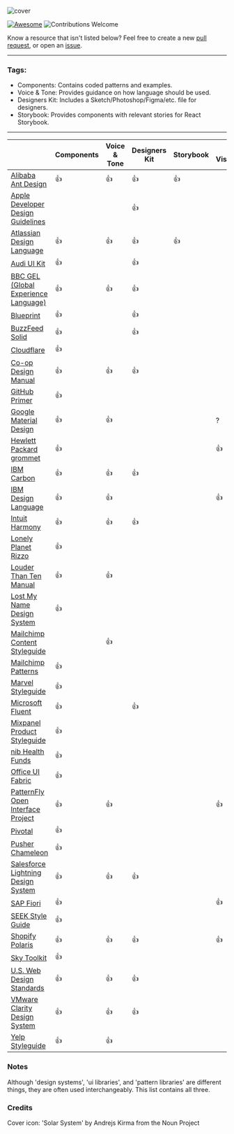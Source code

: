 ![cover](/cover.png)

[![Awesome](https://cdn.rawgit.com/sindresorhus/awesome/d7305f38d29fed78fa85652e3a63e154dd8e8829/media/badge.svg)](https://github.com/sindresorhus/awesome)
![Contributions Welcome](https://img.shields.io/badge/Contributions-welcome-blue.svg)

Know a resource that isn't listed below? Feel free to create a new [pull request](https://github.com/alexpate/awesome-design-systems/pulls), or open an [issue](https://github.com/alexpate/awesome-design-systems/issues/new).

- - -
### Tags:
- Components: Contains coded patterns and examples.
- Voice & Tone: Provides guidance on how language should be used.
- Designers Kit: Includes a Sketch/Photoshop/Figma/etc. file for designers.
- Storybook: Provides components with relevant stories for React Storybook.
- - -

|    | Components | Voice & Tone | Designers Kit | Storybook | Data Visualization |
| ----- | ---------- | ------------ | ------ | --------- | ------------- |
| [Alibaba Ant Design](https://ant.design) | 👍 | 👍 | 👍 | 👍 |  |
| [Apple Developer Design Guidelines](https://developer.apple.com/design/) |  |  | 👍 |  |  |
| [Atlassian Design Language](https://atlassian.design) | 👍 | 👍 | 👍 | 👍 |  |
| [Audi UI Kit](http://www.audi.com/ci/en/guides/user-interface/introduction.html) | 👍 |  | 👍 |  |  |
| [BBC GEL (Global Experience Language)](http://www.bbc.co.uk/gel) | 👍 | 👍 | 👍 |  |  |
| [Blueprint](http://blueprintjs.com/) | 👍 |  | 👍 |  | |
| [BuzzFeed Solid](http://solid.buzzfeed.com/) | 👍 |  | 👍 |  |  |
| [Cloudflare](https://cloudflare.github.io/cf-ui/) | 👍 |  |  |  |  |
| [Co-op Design Manual](https://coop-design-manual.herokuapp.com/) | 👍 | 👍 | 👍 |  |  |
| [GitHub Primer](http://primercss.io/) | 👍 |  |  |  | |
| [Google Material Design](https://material.io/) | 👍 | 👍 |  |  | ? |
| [Hewlett Packard grommet](https://grommet.github.io) | 👍 |  |  |  | 👍 |
| [IBM Carbon](http://carbondesignsystem.com/) | 👍 | 👍 | 👍 |  |  |
| [IBM Design Language](https://www.ibm.com/design/language/) | 👍 | 👍 |  |  | 👍 |
| [Intuit Harmony](http://harmony.intuit.com/) | 👍 | 👍 | 👍 |  |  |
| [Lonely Planet Rizzo](http://rizzo.lonelyplanet.com/) | 👍 |  |  |  |  |
| [Louder Than Ten Manual](http://manual.louderthanten.com/) | 👍 | 👍 |  |  |  |
| [Lost My Name Design System](http://design-system.lostmy.name/) | 👍 |  |  |  |  |
| [Mailchimp Content Styleguide](http://styleguide.mailchimp.com/) |  | 👍 |  |  |  |
| [Mailchimp Patterns](http://ux.mailchimp.com/patterns) | 👍 |  |  |  |  |
| [Marvel Styleguide](https://marvelapp.com/styleguide) | 👍 |  |  |  |  |
| [Microsoft Fluent](http://fluent.microsoft.com/) | 👍 |  | 👍 |  |  |
| [Mixpanel Product Styleguide](http://mixpanel.github.io/mixpanel-common/examples/style-guide-new) | 👍 |  |  |  |  |
| [nib Health Funds](https://design.nib.com.au/) | 👍 |  |  |  |  |
| [Office UI Fabric](https://dev.office.com/fabric) | 👍 |  |  |  |  |
| [PatternFly Open Interface Project](https://www.patternfly.org/) | 👍 | 👍 |  |  | 👍 |
| [Pivotal](http://styleguide.pivotal.io/) | 👍 |  |  |  |  |
| [Pusher Chameleon](http://pusher.github.io/chameleon/) | 👍 |  |  |  |  |
| [Salesforce Lightning Design System](https://www.lightningdesignsystem.com) | 👍 | 👍 | 👍 |  |  |
| [SAP Fiori](https://experience.sap.com/fiori-design/) | 👍 |  |  |  | 👍 |
| [SEEK Style Guide](https://seek-oss.github.io/seek-style-guide/) | 👍 |  |  |  |  |
| [Shopify Polaris](https://polaris.shopify.com) | 👍 | 👍 | 👍 |  | 👍 |
| [Sky Toolkit](https://www.sky.com/toolkit) | 👍 |  |  |  |  |
| [U.S. Web Design Standards](https://standards.usa.gov/) | 👍 | 👍 | 👍 |  |  |
| [VMware Clarity Design System](https://vmware.github.io/clarity/) | 👍 | 👍 | 👍 |  |  |
| [Yelp Styleguide](http://yelp.com/styleguide) | 👍 | 👍 |  |  |  |


### Notes
Although 'design systems', 'ui libraries', and 'pattern libraries' are different things, they are often used interchangeably. This list contains all three.

### Credits
Cover icon: 'Solar System' by Andrejs Kirma from the Noun Project
